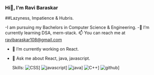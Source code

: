 ### Hi👋, I'm Ravi Baraskar  
##Lazyness, Impatience & Hubris.


-I am pursuing my Bachelors in Computer Science & Engineering.
-🌱 I’m currently learning DSA, mern-stack.
📫 You can reach me at ravibaraskar108@gmail.com
- 🔭 I’m currently working on React.
- 💬 Ask me about React, java, javascript.

  
  Skills:
![CSS](https://img.shields.io/badge/CSS-000000?style=for-the-badge&logo=GitHub&logoColor=white)]
![javascript](https://img.shields.io/badge/javascript-000000?style=for-the-badge&logo=GitHub&logoColor=white)]
![java](https://img.shields.io/badge/java-000000?style=for-the-badge&logo=GitHub&logoColor=white)]
![C++](https://img.shields.io/badge/C++-000000?style=for-the-badge&logo=GitHub&logoColor=white)]
![github](https://img.shields.io/badge/GitHub-000000?style=for-the-badge&logo=GitHub&logoColor=white)]
